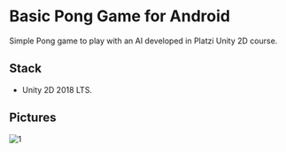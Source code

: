 # Basic Pong Game for Android

Simple Pong game to play with an AI developed in Platzi Unity 2D course.

## Stack

- Unity 2D 2018 LTS.

## Pictures

![1](https://i.imgur.com/b3bv7UD.png)